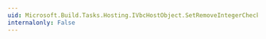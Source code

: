 ```yaml
---
uid: Microsoft.Build.Tasks.Hosting.IVbcHostObject.SetRemoveIntegerChecks(System.Boolean)
internalonly: False
---
```

